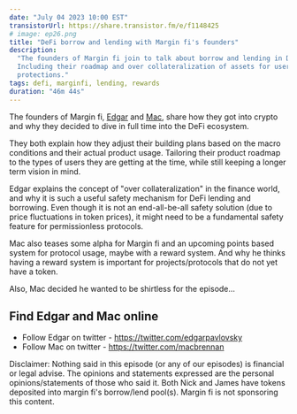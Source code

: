 ```yaml
---
date: "July 04 2023 10:00 EST"
transistorUrl: https://share.transistor.fm/e/f1148425
# image: ep26.png
title: "DeFi borrow and lending with Margin fi's founders"
description:
  "The founders of Margin fi join to talk about borrow and lending in DeFi.
  Including their roadmap and over collateralization of assets for user
  protections."
tags: defi, marginfi, lending, rewards
duration: "46m 44s"
---
```


The founders of Margin fi, [Edgar](https://twitter.com/edgarpavlovsky) and
[Mac](https://twitter.com/macbrennan), share how they got into crypto and why
they decided to dive in full time into the DeFi ecosystem.

They both explain how they adjust their building plans based on the macro
conditions and their actual product usage. Tailoring their product roadmap to
the types of users they are getting at the time, while still keeping a longer
term vision in mind.

Edgar explains the concept of "over collateralization" in the finance world, and
why it is such a useful safety mechanism for DeFi lending and borrowing. Even
though it is not an end-all-be-all safety solution (due to price fluctuations in
token prices), it might need to be a fundamental safety feature for
permissionless protocols.

Mac also teases some alpha for Margin fi and an upcoming points based system for
protocol usage, maybe with a reward system. And why he thinks having a reward
system is important for projects/protocols that do not yet have a token.

Also, Mac decided he wanted to be shirtless for the episode...

## Find Edgar and Mac online

- Follow Edgar on twitter - https://twitter.com/edgarpavlovsky
- Follow Mac on twitter - https://twitter.com/macbrennan

Disclaimer: Nothing said in this episode (or any of our episodes) is financial
or legal advise. The opinions and statements expressed are the personal
opinions/statements of those who said it. Both Nick and James have tokens
deposited into margin fi's borrow/lend pool(s). Margin fi is not sponsoring this
content.
